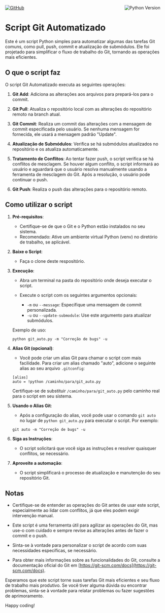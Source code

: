 <div style="display: flex; justify-content: space-between; align-items: flex-start;">
    <a href="https://github.com/EverWS/automate_git">
        <img src="https://img.shields.io/badge/GitHub-SEU_REPOSITORIO-brightgreen" alt="GitHub">
    </a>
        <img src="https://img.shields.io/badge/Python-3.7%2B-blue" alt="Python Version">
</div>


# Script Git Automatizado

Este é um script Python simples para automatizar algumas das tarefas Git comuns, como pull, push, commit e atualização de submódulos. Ele foi projetado para simplificar o fluxo de trabalho do Git, tornando as operações mais eficientes.

## O que o script faz

O script Git Automatizado executa as seguintes operações:

1. **Git Add**: Adiciona as alterações aos arquivos para prepará-los para o commit.

2. **Git Pull**: Atualiza o repositório local com as alterações do repositório remoto na branch atual.

3. **Git Commit**: Realiza um commit das alterações com a mensagem de commit especificada pelo usuário. Se nenhuma mensagem for fornecida, ele usará a mensagem padrão "Update".

4. **Atualização de Submódulos**: Verifica se há submódulos atualizados no repositório e os atualiza automaticamente.

5. **Tratamento de Conflitos**: Ao tentar fazer push, o script verifica se há conflitos de mesclagem. Se houver algum conflito, o script informará ao usuário e aguardará que o usuário resolva manualmente usando a ferramenta de mesclagem do Git. Após a resolução, o usuário pode continuar o push.

6. **Git Push**: Realiza o push das alterações para o repositório remoto.

## Como utilizar o script

1. **Pré-requisitos**:
    - Certifique-se de que o Git e o Python estão instalados no seu sistema.
    - Recomendado: Ative um ambiente virtual Python (venv) no diretório de trabalho, se aplicável.

2. **Baixe o Script**:
    - Faça o clone deste respositório.

3. **Execução**:
    - Abra um terminal na pasta do repositório onde deseja executar o script.

    - Execute o script com os seguintes argumentos opcionais:
        - `-m` ou `--message`: Especifique uma mensagem de commit personalizada.
        - `-u` ou `--update-submodule`: Use este argumento para atualizar submódulos.

    Exemplo de uso:
    ```shell
    python git_auto.py -m "Correção de bugs" -u
    ```

4. **Alias Git (opcional)**:
    - Você pode criar um alias Git para chamar o script com mais facilidade. Para criar um alias chamado "auto", adicione o seguinte alias ao seu arquivo `.gitconfig`:
    ```shell
    [alias]
    auto = !python /caminho/para/git_auto.py
    ```
    Certifique-se de substituir `/caminho/para/git_auto.py` pelo caminho real para o script em seu sistema.

5. **Usando o Alias Git**:
    - Após a configuração do alias, você pode usar o comando `git auto` no lugar de `python git_auto.py` para executar o script. Por exemplo:
    ```shell
    git auto -m "Correção de bugs" -u
    ```

6. **Siga as Instruções**:
    - O script solicitará que você siga as instruções e resolver quaisquer conflitos, se necessário.

7. **Aproveite a automação**:
    - O script simplificará o processo de atualização e manutenção do seu repositório Git.

## Notas

- Certifique-se de entender as operações do Git antes de usar este script, especialmente ao lidar com conflitos, já que eles podem exigir intervenção manual.

- Este script é uma ferramenta útil para agilizar as operações do Git, mas use-o com cuidado e sempre revise as alterações antes de fazer o commit e o push.

- Sinta-se à vontade para personalizar o script de acordo com suas necessidades específicas, se necessário.

- Para obter mais informações sobre as funcionalidades do Git, consulte a documentação oficial do Git em [https://git-scm.com/docs](https://git-scm.com/docs).

Esperamos que este script torne suas tarefas Git mais eficientes e seu fluxo de trabalho mais produtivo. Se você tiver alguma dúvida ou encontrar problemas, sinta-se à vontade para relatar problemas ou fazer sugestões de aprimoramento.

Happy coding!
